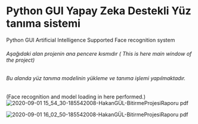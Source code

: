 # Python GUI Yapay Zeka Destekli Yüz tanıma sistemi
Python GUI Artificial Intelligence Supported Face recognition system

######  Aşağıdaki alan projenin ana pencere kısmıdır ( This is here main window of the project)
###### Bu alanda yüz tanıma modelinin yükleme ve tanıma işlemi yapılmaktadır.
(Face recognition and model loading in here performed.)
![2020-09-01 15_54_30-185542008-HakanGÜL-BitirmeProjesiRaporu pdf](https://user-images.githubusercontent.com/34252239/91853904-91344880-ec6b-11ea-8288-6967cc955573.png)


![2020-09-01 16_02_50-185542008-HakanGÜL-BitirmeProjesiRaporu pdf](https://user-images.githubusercontent.com/34252239/91854628-aeb5e200-ec6c-11ea-9469-e511b92fec9a.png)
